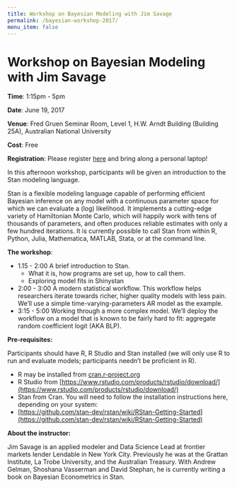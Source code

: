 ```yaml
---
title: Workshop on Bayesian Modeling with Jim Savage
permalink: /bayesian-workshop-2017/
menu_item: false
---
```

# Workshop on Bayesian Modeling with Jim Savage

**Time**: 1:15pm - 5pm

**Date**: June 19, 2017

**Venue**: Fred Gruen Seminar Room, Level 1, H.W. Arndt Building (Building 25A), Australian National University

**Cost**: Free

**Registration**: Please register [here](https://www.surveymonkey.com/r/LX9CWGY) and bring along a personal laptop!

In this afternoon workshop, participants will be given an introduction to the Stan modeling language.

Stan is a flexible modeling language capable of performing efficient Bayesian inference on any model with a continuous parameter space for which we can evaluate a (log) likelihood. It implements a cutting-edge variety of Hamiltonian Monte Carlo, which will happily work with tens of thousands of parameters, and often produces reliable estimates with only a few hundred iterations. It is currently possible to call Stan from within R, Python, Julia, Mathematica, MATLAB, Stata, or at the command line.

**The workshop**:

*   1.15 - 2:00 A brief introduction to Stan.
    *   What it is, how programs are set up, how to call them.
    *   Exploring model fits in Shinystan
*   2:00 - 3:00 A modern statistical workflow. This workflow helps researchers iterate towards richer, higher quality models with less pain. We’ll use a simple time-varying-parameters AR model as the example.
*   3:15 - 5:00 Working through a more complex model. We’ll deploy the workflow on a model that is known to be fairly hard to fit: aggregate random coefficient logit (AKA BLP).

**Pre-requisites:**

Participants should have R, R Studio and Stan installed (we will only use R to run and evaluate models; participants needn’t be proficient in R).

*   R may be installed from [cran.r-project.org](http://cran.r-project.org)
*   R Studio from [https://www.rstudio.com/products/rstudio/download/](https://www.rstudio.com/products/rstudio/download/)
*   Stan from Cran. You will need to follow the installation instructions here, depending on your system:
*   [https://github.com/stan-dev/rstan/wiki/RStan-Getting-Started](https://github.com/stan-dev/rstan/wiki/RStan-Getting-Started)

**About the instructor:**

Jim Savage is an applied modeler and Data Science Lead at frontier markets lender Lendable in New York City. Previously he was at the Grattan Institute, La Trobe University, and the Australian Treasury. With Andrew Gelman, Shoshana Vasserman and David Stephan, he is currently writing a book on Bayesian Econometrics in Stan.